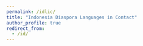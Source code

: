 ```yaml
---
permalink: /idlic/
title: "Indonesia Diaspora Languages in Contact"
author_profile: true
redirect_from: 
  - /id/
---
```

